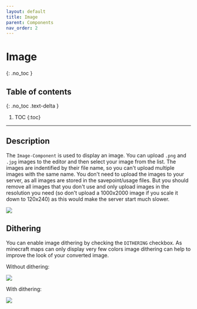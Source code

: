 ```yaml
---
layout: default
title: Image
parent: Components
nav_order: 2
---
```


# Image
{: .no_toc }

## Table of contents
{: .no_toc .text-delta }

1. TOC
{:toc}

---

## Description

The `Image-Component` is used to display an image. You can upload `.png` and `.jpg` images to the editor and then select your image from the list. The images are indentified by their file name, so you can't upload multiple images with the same name. You don't need to upload the images to your server, as all images are stored in the savepoint/usage files. But you should remove all images that you don't use and only upload images in the resolution you need (so don't upload a 1000x2000 image if you scale it down to 120x240) as this would make the server start much slower.

![]({{site.baseurl}}/assets/components/image.png)

## Dithering

You can enable image dithering by checking the `DITHERING` checkbox. As minecraft maps can only display very few colors image dithering can help to improve the look of your converted image.

Without dithering:

![]({{site.baseurl}}/assets/components/image_d_off.png)


With dithering:

![]({{site.baseurl}}/assets/components/image_d_on.png)
